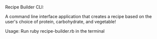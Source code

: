 Recipe Builder CLI:

A command line interface application that creates a recipe based on the user's choice of protein, carbohydrate, and vegetable! 

Usage:
Run ruby recipe-builder.rb in the terminal 
